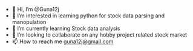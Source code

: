 - 👋 Hi, I’m @Guna12j
- 👀 I’m interested in learning python for stock data parsing and manopulation
- 🌱 I’m currently learning Stock data analysis
- 💞️ I’m looking to collaborate on any hobby project related stock market
- 📫 How to reach me guna12j@gmail.com

<!---
Guna12j/Guna12j is a ✨ special ✨ repository because its `README.md` (this file) appears on your GitHub profile.
You can click the Preview link to take a look at your changes.
--->
